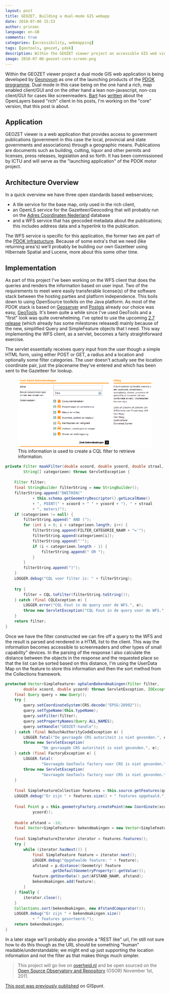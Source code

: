```yaml
---
layout: post
title: GEOZET, Building a dual-mode GIS webapp
date: 2010-07-06 15:53
author: prinsmc
language: en-GB
comments: true
categories: [accessibility, webmapping]
tags: [geotools, geozet, pdok]
description: Within the GEOZET viewer project an accessible GIS web viewer is being developed by Geonovum as one of the launching products of the PDOK programme.
image: 2010-07-06-geozet-core-screen.png
---
```


Within the GEOZET viewer project a dual mode GIS web application is being developed by
[Geonovum](http://www.geonovum.nl/) as one of the launching products of the
[PDOK programme](http://www.geonovum.nl/dossiers/pdok).
Dual mode in this case being on the one hand a rich, map enabled client/GUI and on the other hand a
lean non-javascript, non-css client/GUI for cases like screenreaders.
[Bart](http://www.osgis.nl/index.htm) has [written](http://osgisjs.blogspot.com/) about the
OpenLayers based "rich" client in his posts, I'm working on the "core" version, that this post is
about.

## Application

GEOZET viewer is a web application that provides access to government publications (government in
this case the local, provincial and state governments and associations) through a geographic means.
Publications are documents such as building, cutting, liquor and other permits and licenses,
press releases, legislation and so forth. It has been commissioned by ICTU and will serve as
the "launching application" of the PDOK motor project.

## Architecture Overview

In a quick overview we have three open standards based webservices;

  - A tile service for the base map, only used in the rich client,
  - an OpenLS service for the Gazetteer/Geocoding that will probably run on the
        [Adres Coordinaten Nederland](http://www.kadaster.nl/web/artikel/productartikel/Adrescoordinaten-Nederland.htm) database
  - and a WFS service that has geocoded metadata about the publications; this includes
        address data and a hyperlink to the publication.

The WFS service is specific for this application, the former two are part of the
<a href="http://www.geonovum.nl/nieuws/pdok/update-van-stand-van-zaken-binnen-pdok" data-proofer-ignore="true">PDOK infrastucture</a>.
Because of some extra's that we need (like returning area's) we'll probably be building our own
Gazetteer using Hibernate Spatial and Lucene, more about this some other time.

## Implementation

As part of this project I've been working on the WFS client that does the queries and renders
the information based on user input. Two of the requirements to meet were easily transferable
license(s) of the software stack between the hosting parties and platform independence.
This boils down to using OpenSource toolkits on the Java platform. As most of the PDOK stack
is based on [Geoserver](http://geoserver.org/) and
[Postgis](http://postgis.refractions.net/) already our choice was easy, [GeoTools](http://geotools.org/).
It's been quite a while since I've used GeoTools and a "first" look was quite overwhelming.
I've opted to use the upcoming [2.7
release](http://docs.geotools.org/latest/userguide/welcome/upgrade.html#geotools-2-7)
(which already has some milestones released) mainly because of the new, simplified
Query and SimpleFeature objects that I need. This way implementing the WFS client, as a servlet,
becomes a fairly straightforward exercise.

The servlet essentially receives query input from the user though a simple HTML form,
using either POST or GET, a radius and a location and optionally some filter categories.
The user doesn't actually see the location coordinate pair, just the placename they've
entered and which has been sent to the Gazetteer for lookup.

<figure>
  <img src="/img/2010-07-06-geozet-core-screen.png" alt="User input form for GEOZET viewer">
  <figcaption>This information is used to create a CQL filter to retrieve information.</figcaption>
</figure>

```java
private Filter maakFilter(double xcoord, double ycoord, double straal,
		String[] categorieen) throws ServletException {

	Filter filter;
	final StringBuilder filterString = new StringBuilder();
	filterString.append("DWITHIN("
			+ this.schema.getGeometryDescriptor().getLocalName()
			+ ", POINT(" + xcoord + " " + ycoord + "), " + straal
			+ ", meters)");
	if (categorieen != null) {
		filterString.append(" AND (");
		for (int i = 0; i < categorieen.length; i++) {
			filterString.append(FILTER_CATEGORIE_NAAM + "='");
			filterString.append(categorieen[i]);
			filterString.append("'");
			if (i < categorieen.length - 1) {
				filterString.append(" OR ");
			}
		}
		filterString.append(")");
	}
	LOGGER.debug("CQL voor filter is: " + filterString);

	try {
		filter = CQL.toFilter(filterString.toString());
	} catch (final CQLException e) {
		LOGGER.error("CQL Fout in de query voor de WFS.", e);
		throw new ServletException("CQL Fout in de query voor de WFS.", e);
	}
	return filter;
}
```

Once we have the filter constructed we can fire off a query to the WFS and the result is parsed
and rendered in a HTML list to the client. This way the information becomes accessible to
screenreaders and other types of small capability" devices. In the parsing of the response
I also calculate the distance between the objects in the response and the requested place
so that the list can be sorted based on this distance, I'm using the UserData Map on the feature
to store this information and then the sort method from the Collections framework.

```java
protected Vector<SimpleFeature> ophalenBekendmakingen(Filter filter,
		double xcoord, double ycoord) throws ServletException, IOException {
	final Query query = new Query();
	try {
		query.setCoordinateSystem(CRS.decode("EPSG:28992"));
		query.setTypeName(this.typeName);
		query.setFilter(filter);
		query.setPropertyNames(Query.ALL_NAMES);
		query.setHandle("GEOZET-handle");
	} catch (final NoSuchAuthorityCodeException e) {
		LOGGER.fatal("De gevraagde CRS autoriteit is niet gevonden.", e);
		throw new ServletException(
				"De gevraagde CRS autoriteit is niet gevonden.", e);
	} catch (final FactoryException e) {
		LOGGER.fatal(
				"Gevraagde GeoTools factory voor CRS is niet gevonden.", e);
		throw new ServletException(
				"Gevraagde GeoTools factory voor CRS is niet gevonden.", e);
	}

	final SimpleFeatureCollection features = this.source.getFeatures(query);
	LOGGER.debug("Er zijn " + features.size() + " features opgehaald.");

	final Point p = this.geometryFactory.createPoint(new Coordinate(xcoord,
			ycoord));

	double afstand = -1d;
	final Vector<SimpleFeature> bekendmakingen = new Vector<SimpleFeature>();

	final SimpleFeatureIterator iterator = features.features();
	try {
		while (iterator.hasNext()) {
			final SimpleFeature feature = iterator.next();
			LOGGER.debug("Opgehaalde feature: " + feature);
			afstand = p.distance((Geometry) feature
					.getDefaultGeometryProperty().getValue());
			feature.getUserData().put(AFSTAND_NAAM, afstand);
			bekendmakingen.add(feature);
		}
	} finally {
		iterator.close();
	}
	Collections.sort(bekendmakingen, new AfstandComparator());
	LOGGER.debug("Er zijn " + bekendmakingen.size()
			+ " features gesorteerd.");
	return bekendmakingen;
}
```

In a later stage we'll probably also provide a "REST like" url, I'm still not sure how to
do this though as the URL should be something "human" readable/understandable; we might end up
just supporting the location information and not the filter as that makes things much simpler.

> This project will go live on [overheid.nl](http://www.overheid.nl/) and be
open sourced on the [Open Source Observatory and Repository](http://www.osor.eu/) (OSOR)
November 1st, 2011.

[This post was previously published](https://gispunt.wordpress.com/2010/07/06/geozet-building-a-dual-mode-gis-webapp/)
on GISpunt.

